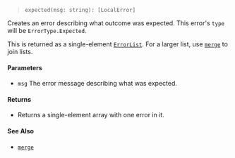 <!--
 Copyright (c) 2020 Thomas J. Otterson
 
 This software is released under the MIT License.
 https://opensource.org/licenses/MIT
-->

> `expected(msg: string): [LocalError]`

Creates an error describing what outcome was expected. This error's `type` will be `ErrorType.Expected`.

This is returned as a single-element [`ErrorList`](../types/errorlist.md). For a larger list, use [`merge`](merge.md) to join lists.

#### Parameters

* `msg` The error message describing what was expected.

#### Returns

* Returns a single-element array with one error in it.

#### See Also

* [`merge`](merge.md)